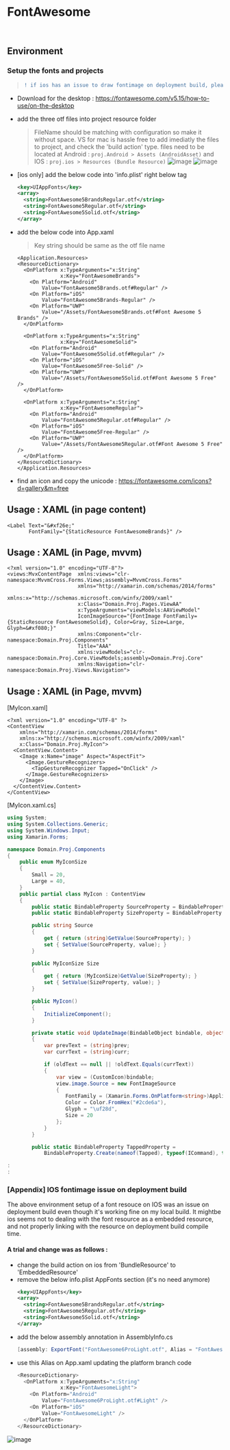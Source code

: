 # FontAwesome

```xaml
```
```c#
```

## Environment
### Setup the fonts and projects
> ```diff 
> ! if ios has an issue to draw fontimage on deployment build, please see the appendix at this end of article. 
> ```

- Download for the desktop : https://fontawesome.com/v5.15/how-to-use/on-the-desktop
- add the three otf files into project resource folder
  > FileName should be matching with configuration so make it without space.
  > VS for mac is hassle free to add imediatly the files to project, and check the 'build action' type.
  > files need to be located at Android : ``` proj.Android > Assets (AndroidAsset) ``` and IOS : ``` proj.ios > Resources (Bundle Resource) ```
  > ![image](https://user-images.githubusercontent.com/59367560/121589161-aaee9180-ca2e-11eb-86fc-6ae6ad595b60.png)
  > ![image](https://user-images.githubusercontent.com/59367560/121592098-2dc51b80-ca32-11eb-866a-fa8ac4c2d591.png)


- [ios only] add the below code into 'info.plist' right below <Dict> tag
  ```xml
  <key>UIAppFonts</key>
  <array>
    <string>FontAwesome5BrandsRegular.otf</string>
    <string>FontAwesome5Regular.otf</string>
    <string>FontAwesome5Solid.otf</string>
  </array>
  ```
  
- add the below code into App.xaml
  > Key string should be same as the otf file name
  ```xaml
  <Application.Resources>
  <ResourceDictionary> 
    <OnPlatform x:TypeArguments="x:String" 
                x:Key="FontAwesomeBrands">
      <On Platform="Android" 
          Value="FontAwesome5Brands.otf#Regular" />
      <On Platform="iOS" 
          Value="FontAwesome5Brands-Regular" />
      <On Platform="UWP" 
          Value="/Assets/FontAwesome5Brands.otf#Font Awesome 5 Brands" />
    </OnPlatform> 
    
    <OnPlatform x:TypeArguments="x:String" 
                x:Key="FontAwesomeSolid"> 
      <On Platform="Android" 
          Value="FontAwesome5Solid.otf#Regular" /> 
      <On Platform="iOS" 
          Value="FontAwesome5Free-Solid" /> 
      <On Platform="UWP" 
          Value="/Assets/FontAwesome5Solid.otf#Font Awesome 5 Free" /> 
    </OnPlatform> 
    
    <OnPlatform x:TypeArguments="x:String" 
                x:Key="FontAwesomeRegular">
      <On Platform="Android" 
          Value="FontAwesome5Regular.otf#Regular" /> 
      <On Platform="iOS" 
          Value="FontAwesome5Free-Regular" /> 
      <On Platform="UWP" 
          Value="/Assets/FontAwesome5Regular.otf#Font Awesome 5 Free" /> 
    </OnPlatform>
  </ResourceDictionary>
  </Application.Resources>
  ```

- find an icon and copy the unicode : https://fontawesome.com/icons?d=gallery&m=free
  
  
## Usage : XAML (in page content)
```xaml
<Label Text="&#xf26e;"
       FontFamily="{StaticResource FontAwesomeBrands}" />
```

## Usage : XAML (in Page, mvvm)
```xaml
<?xml version="1.0" encoding="UTF-8"?>
<views:MvxContentPage  xmlns:views="clr-namespace:MvvmCross.Forms.Views;assembly=MvvmCross.Forms"
                       xmlns="http://xamarin.com/schemas/2014/forms"
                       xmlns:x="http://schemas.microsoft.com/winfx/2009/xaml"
                       x:Class="Domain.Proj.Pages.ViewAA"
                       x:TypeArguments="viewModels:AAViewModel"
                       IconImageSource="{FontImage FontFamily={StaticResource FontAwesomeSolid}, Color=Gray, Size=Large, Glyph=&#xf080;}"
                       xmlns:Component="clr-namespace:Domain.Proj.Components"
                       Title="AAA"
                       xmlns:viewModels="clr-namespace:Domain.Proj.Core.ViewModels;assembly=Domain.Proj.Core"
                       xmlns:Navigation="clr-namespace:Domain.Proj.Views.Navigation">
```

## Usage : XAML (in Page, mvvm)
[MyIcon.xaml]
```xaml 
<?xml version="1.0" encoding="UTF-8" ?>
<ContentView
    xmlns="http://xamarin.com/schemas/2014/forms"
    xmlns:x="http://schemas.microsoft.com/winfx/2009/xaml"
    x:Class="Domain.Proj.MyIcon">
  <ContentView.Content>
    <Image x:Name="image" Aspect="AspectFit">
      <Image.GestureRecognizers>
        <TapGestureRecognizer Tapped="OnClick" />
      </Image.GestureRecognizers>
    </Image>
  </ContentView.Content>
</ContentView>
```

[MyIcon.xaml.cs]
```c# 
using System;
using System.Collections.Generic;
using System.Windows.Input;
using Xamarin.Forms;

namespace Domain.Proj.Components
{
    public enum MyIconSize
    {
        Small = 20,
        Large = 40,
    }
    public partial class MyIcon : ContentView
    {
        public static BindableProperty SourceProperty = BindableProperty.Create(nameof(Source), typeof(string), typeof(MyIcon), "", propertyChanged: UpdateImage);
        public static BindableProperty SizeProperty = BindableProperty.Create(nameof(Size), typeof(CustomIconSize), typeof(MyIcon), MyIconSize.Large, propertyChanged: UpdateSize);

        public string Source
        {
            get { return (string)GetValue(SourceProperty); }
            set { SetValue(SourceProperty, value); }
        }

        public MyIconSize Size
        {
            get { return (MyIconSize)GetValue(SizeProperty); }
            set { SetValue(SizeProperty, value); }
        }

        public MyIcon()
        {
            InitializeComponent();
        }

        private static void UpdateImage(BindableObject bindable, object prev, object curr)
        {
            var prevText = (string)prev;
            var currText = (string)curr;

            if (oldText == null || !oldText.Equals(currText))
            {
                var view = (CustomIcon)bindable;
                view.image.Source = new FontImageSource
                {
                   FontFamily = (Xamarin.Forms.OnPlatform<string>)Application.Current.Resources["FontAwesomeRegular"],
                   Color = Color.FromHex("#2cde6a"),
                   Glyph = "\uf28d",
                   Size = 20
                };
            }
        }

        public static BindableProperty TappedProperty =
            BindableProperty.Create(nameof(Tapped), typeof(ICommand), typeof(CustomIcon), null);

:
:
```
  
### [Appendix] IOS fontimage issue on deployment build
The above environment setup of a font resouce on IOS was an issue on deployment build even though it's working fine on my local build.
It mightbe ios seems not to dealing with the font resource as a embedded resource, and not properly linking with the resource on deployment build compile time.
  
#### A trial and change was as follows :
  
- change the build action on ios from 'BundleResource' to 'EmbeddedResource'
- remove the below info.plist AppFonts section (it's no need anymore)
  ```xml
  <key>UIAppFonts</key>
  <array>
    <string>FontAwesome5BrandsRegular.otf</string>
    <string>FontAwesome5Regular.otf</string>
    <string>FontAwesome5Solid.otf</string>
  </array>
  ```
- add the below assembly annotation in AssemblyInfo.cs
  ```c#
  [assembly: ExportFont("FontAwesome6ProLight.otf", Alias = "FontAwesomeLight")]
  ```
- use this Alias on App.xaml updating the platform branch code
  ```c#
  <ResourceDictionary> 
    <OnPlatform x:TypeArguments="x:String" 
                x:Key="FontAwesomeLight">
      <On Platform="Android" 
          Value="FontAwesome6ProLight.otf#Light" />
      <On Platform="iOS" 
          Value="FontAwesomeLight" />
    </OnPlatform>
  </ResourceDictionary>
  ```
  
![image](https://user-images.githubusercontent.com/59367560/123412555-9cb18100-d5a9-11eb-8109-bfa7d65ba61d.png)
